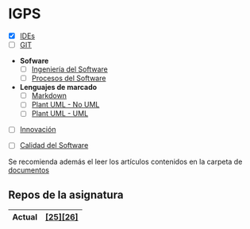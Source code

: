 # IGPS

- [x] [IDEs](temario/1-ides/clase-1-ides.md)
- [ ] [GIT]()
- **Sofware**
  - [ ] [Ingeniería del Software]()
  - [ ] [Procesos del Software]()
- **Lenguajes de marcado**
  - [ ] [Markdown]()
  - [ ] [Plant UML - No UML]()
  - [ ] [Plant UML - UML]()
- [ ] [Innovación]()
- [ ] [Calidad del Software]()


Se recomienda además el leer los artículos contenidos en la carpeta de [documentos](documentos/README.md)

## Repos de la asignatura

<div align=center>

|Actual|[[25][26]](https://github.com/miguelancabezon/25-26-igps)|
|:-|:-

</div>
